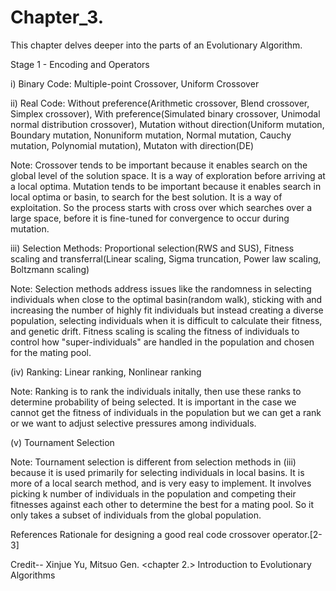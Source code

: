 # Chapter_3.
This chapter delves deeper into the parts of an Evolutionary Algorithm. 

Stage 1 - Encoding and Operators

i) Binary Code: Multiple-point Crossover, Uniform Crossover

ii) Real Code: Without preference(Arithmetic crossover, Blend crossover, Simplex crossover), With preference(Simulated binary crossover, Unimodal normal distribution crossover), Mutation without direction(Uniform mutation, Boundary mutation, Nonuniform mutation, Normal mutation, Cauchy mutation, Polynomial mutation), Mutaton with direction(DE)

Note: 
Crossover tends to be important because it enables search on the global level of the solution space. It is a way of exploration before arriving at a local optima. 
Mutation tends to be important because it enables search in local optima or basin, to search for the best solution. It is a way of exploitation. 
So the process starts with cross over which searches over a large space, before it is fine-tuned for convergence to occur during mutation.

iii) Selection Methods: Proportional selection(RWS and SUS), Fitness scaling and transferral(Linear scaling, Sigma truncation, Power law scaling, Boltzmann scaling)

Note:
Selection methods address issues like the randomness in selecting individuals when close to the optimal basin(random walk), sticking with and increasing the number of highly fit individuals but instead creating a diverse population, selecting individuals when it is difficult to calculate their fitness, and genetic drift. 
Fitness scaling is scaling the fitness of individuals to control how "super-individuals" are handled in the population and chosen for the mating pool. 

(iv) Ranking: Linear ranking, Nonlinear ranking

Note:
Ranking is to rank the individuals initally, then use these ranks to determine probability of being selected. It is important in the case we cannot get the fitness of individuals in the population but we can get a rank or we want to adjust selective pressures among individuals. 

(v) Tournament Selection

Note:
Tournament selection is different from selection methods in (iii) because it is used primarily for selecting individuals in local basins. It is more of a local search method, and is very easy to implement. It involves picking k number of individuals in the population and competing their fitnesses against each other to determine the best for a mating pool. So it only takes a subset of individuals from the global population. 


References
Rationale for designing a good real code crossover operator.[2-3]

Credit--
Xinjue Yu, Mitsuo Gen. <chapter 2.> Introduction to Evolutionary Algorithms
